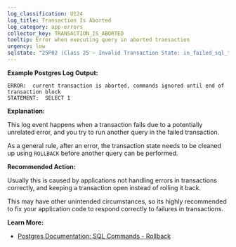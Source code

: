 ```yaml
---
log_classification: U124
log_title: Transaction Is Aborted
log_category: app-errors
collector_key: TRANSACTION_IS_ABORTED
tooltip: Error when executing query in aborted transaction
urgency: low
sqlstate: "25P02 (Class 25 — Invalid Transaction State: in_failed_sql_transaction)"
---
```


**Example Postgres Log Output:**

```
ERROR:  current transaction is aborted, commands ignored until end of transaction block
STATEMENT:  SELECT 1
```

**Explanation:**

This log event happens when a transaction fails due to a potentially unrelated error,
and you try to run another query in the failed transaction.

As a general rule, after an error, the transaction state needs to be cleaned up
using `ROLLBACK` before another query can be performed.

**Recommended Action:**

Usually this is caused by applications not handling errors in transactions correctly,
and keeping a transaction open instead of rolling it back.

This may have other unintended circumstances, so its highly recommended to fix
your application code to respond correctly to failures in transactions.

**Learn More:**

* [Postgres Documentation: SQL Commands - Rollback](https://www.postgresql.org/docs/10/static/sql-rollback.html)
